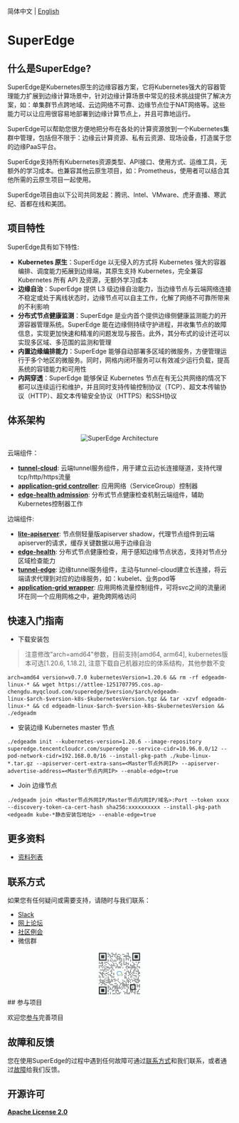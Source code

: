 简体中文 | [English](./README.md)

# SuperEdge

## 什么是SuperEdge?

SuperEdge是Kubernetes原生的边缘容器方案，它将Kubernetes强大的容器管理能力扩展到边缘计算场景中，针对边缘计算场景中常见的技术挑战提供了解决方案，如：单集群节点跨地域、云边网络不可靠、边缘节点位于NAT网络等。这些能力可以让应用很容易地部署到边缘计算节点上，并且可靠地运行。

SuperEdge可以帮助您很方便地把分布在各处的计算资源放到一个Kubernetes集群中管理，包括但不限于：边缘云计算资源、私有云资源、现场设备，打造属于您的边缘PaaS平台。 

SuperEdge支持所有Kubernetes资源类型、API接口、使用方式、运维工具，无额外的学习成本。也兼容其他云原生项目，如：Prometheus，使用者可以结合其他所需的云原生项目一起使用。

SuperEdge项目由以下公司共同发起：腾讯、Intel、VMware、虎牙直播、寒武纪、首都在线和美团。


## 项目特性

SuperEdge具有如下特性:

- **Kubernetes 原生**：SuperEdge 以无侵入的方式将 Kubernetes 强大的容器编排、调度能力拓展到边缘端，其原生支持 Kubernetes，完全兼容 Kubernetes 所有 API 及资源，无额外学习成本
- **边缘自治**：SuperEdge 提供 L3 级边缘自治能力，当边缘节点与云端网络连接不稳定或处于离线状态时，边缘节点可以自主工作，化解了网络不可靠所带来的不利影响
- **分布式节点健康监测**：SuperEdge 是业内首个提供边缘侧健康监测能力的开源容器管理系统。SuperEdge 能在边缘侧持续守护进程，并收集节点的故障信息，实现更加快速和精准的问题发现与报告。此外，其分布式的设计还可以实现多区域、多范围的监测和管理
- **内置边缘编排能力**：SuperEdge 能够自动部署多区域的微服务，方便管理运行于多个地区的微服务。同时，网格内闭环服务可以有效减少运行负载，提高系统的容错能力和可用性
- **内网穿透**：SuperEdge 能够保证 Kubernetes 节点在有无公共网络的情况下都可以连续运行和维护，并且同时支持传输控制协议（TCP）、超文本传输协议（HTTP）、超文本传输安全协议（HTTPS）和SSH协议


## 体系架构

<div align="center">
  <img src="docs/img/superedge_arch.png" width=80% title="SuperEdge Architecture">
</div>

云端组件：

- [**tunnel-cloud**](docs/components/tunnel_CN.md): 云端tunnel服务组件，用于建立云边长连接隧道，支持代理tcp/http/https流量
- [**application-grid controller**](docs/components/serviceGroup_CN.md): 应用网络（ServiceGroup）控制器
- [**edge-health admission**](docs/components/edge-health_CN.md): 分布式节点健康检查机制云端组件，辅助Kubernetes控制器工作

边端组件:

- [**lite-apiserver**](docs/components/lite-apiserver_CN.md): 节点侧轻量版apiserver shadow，代理节点组件到云端apiserver的请求，缓存关键数据以用于边缘自治
- [**edge-health**](docs/components/edge-health_CN.md): 分布式节点健康检查，用于感知边缘节点状态，支持对节点分区域检查能力
- [**tunnel-edge**](docs/components/tunnel_CN.md): 边缘tunnel服务组件，主动与tunnel-cloud建立长连接，将云端请求代理到对应的边缘服务，如：kubelet、业务pod等
- [**application-grid wrapper**](docs/components/serviceGroup_CN.md): 应用网格流量控制组件，可将svc之间的流量闭环在同一个应用网格之中，避免跨网格访问

## 快速入门指南

-   下载安装包
> 注意修改"arch=amd64"参数，目前支持[amd64, arm64], kubernetes版本可选[1.20.6, 1.18.2], 注意下载自己机器对应的体系结构，其他参数不变

```shell
arch=amd64 version=v0.7.0 kubernetesVersion=1.20.6 && rm -rf edgeadm-linux-* && wget https://attlee-1251707795.cos.ap-chengdu.myqcloud.com/superedge/$version/$arch/edgeadm-linux-$arch-$version-k8s-$kubernetesVersion.tgz && tar -xzvf edgeadm-linux-* && cd edgeadm-linux-$arch-$version-k8s-$kubernetesVersion && ./edgeadm
```

-   安装边缘 Kubernetes master 节点
```shell
./edgeadm init --kubernetes-version=1.20.6 --image-repository superedge.tencentcloudcr.com/superedge --service-cidr=10.96.0.0/12 --pod-network-cidr=192.168.0.0/16 --install-pkg-path ./kube-linux-*.tar.gz --apiserver-cert-extra-sans=<Master节点外网IP> --apiserver-advertise-address=<Master节点内网IP> --enable-edge=true
```

-   Join 边缘节点
```shell
./edgeadm join <Master节点外网IP/Master节点内网IP/域名>:Port --token xxxx --discovery-token-ca-cert-hash sha256:xxxxxxxxxx --install-pkg-path <edgeadm kube-*静态安装包地址> --enable-edge=true 
```

## 更多资料
- [资料列表](./docs/tutorial_CN.md)

## 联系方式

如果您有任何疑问或需要支持，请随时与我们联系：
- [Slack](https://join.slack.com/t/superedge-workspace/shared_invite/zt-srf4srqc-L_I4Z1zncTJ6lr4AwbzEUA)
- [网上论坛](https://groups.google.com/g/superedge)
- [社区例会](https://docs.qq.com/doc/DSFVJbHVFUnVKdFlE)
- 微信群

<div align="center">
  <img src="docs/img/wechat-group.png" width=20% title="SuperEdge WeChat group">
</div>
## 参与项目

欢迎您[参与](./CONTRIBUTING.md)完善项目

## 故障和反馈

您在使用SuperEdge的过程中遇到任何故障可通过[联系方式](./README_CN.md#:~:text=Slack,%E4%BF%A1%E7%BE%A4)和我们联系，或者通过[故障](./SECURITY.md)给我们反馈。

## 开源许可

[**Apache License 2.0**](./LICENSE)

